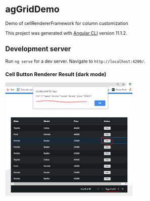 # agGridDemo
Demo of cellRendererFramework for column customization 

This project was generated with [Angular CLI](https://github.com/angular/angular-cli) version 11.1.2.

## Development server

Run `ng serve` for a dev server. Navigate to `http://localhost:4200/`. 

### Cell Button Renderer Result (dark mode)

<img src="src/assets/cell-button-renderer.PNG" width="80%">
